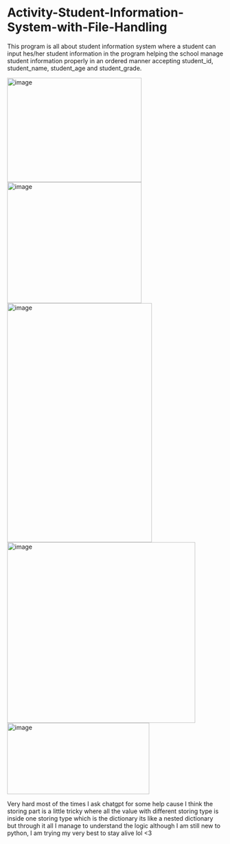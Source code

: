 # Activity-Student-Information-System-with-File-Handling

This program is all about student information system where a student can input hes/her student information in the program
helping the school manage student information properly in an ordered manner accepting student_id, student_name, student_age
and student_grade.

<img width="313" height="243" alt="image" src="https://github.com/user-attachments/assets/b122fd7b-d52e-41fe-b8c6-5787019bdf47" />
<img width="313" height="282" alt="image" src="https://github.com/user-attachments/assets/3ae00baa-7127-4b7c-a3dc-38d8cbfb5aa4" />
<img width="337" height="557" alt="image" src="https://github.com/user-attachments/assets/b79a4bdd-b6a5-4f11-bf9d-fa4b606af625" />
<img width="438" height="421" alt="image" src="https://github.com/user-attachments/assets/2a64402f-4508-4a4f-894e-6ecb73be6783" />
<img width="331" height="166" alt="image" src="https://github.com/user-attachments/assets/1241871c-3e11-4962-856d-158cd8c0dd5d" />

Very hard most of the times I ask chatgpt for some help cause I think the storing part is a little tricky where all the value with different 
storing type is inside one storing type which is the dictionary its like a nested dictionary but through it all I manage to understand the logic
although I am still new to python, I am trying my very best to stay alive lol <3

